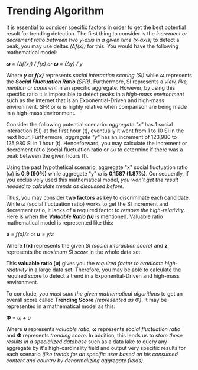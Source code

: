 # Trending Algorithm

It is essential to consider specific factors in order to get the best potential result for trending detection. 
The first thing to consider is the _increment or decrement ratio between two y-axis in a given time (x-axis)_ to detect a peak, you may use deltas _(Δf(x))_ 
for this. 
You would have the following mathematical model:


_**ω** = (Δf(x)) / f(x) or **ω** = (Δy) / y_


Where **_y_** or **_f(x)_** represents _social interaction scoring (SI)_ while **_ω_** represents the _**Social Fluctuation Ratio** (SFR)_. Furthermore, SI represents a _view, like, mention or comment_ in an specific aggregate. However, by using this specific ratio it is impossible to detect peaks in a _high-mass 
environment_ such as the internet that is an Exponential-Driven and high-mass environment. SFR or ω is highly relative when comparison are being made in a high-mass environment.


Consider the following potential scenario: _aggregate "x"_ has 1 social interaction (SI) at the first hour (t), eventually it went from 1 to 10 SI in 
the next hour. Furthermore, _aggregate "y"_ has an increment of 123,980 to 125,980 SI in 1 hour (t). Henceforward, you may calculate the increment or 
decrement ratio (social fluctuation ratio or ω) to determine if there was a peak between the given hours (t). 

Using the past hypothetical scenario, 
aggregate "x" social fluctuation ratio (ω) is **0.9 (90%)** while aggregate "y" ω is **0.1587 (1.87%)**. Consequently, if you exclusively used this 
mathematical model, _you won't get the result needed to calculate trends as discussed before._


Thus, you may consider **two factors** as key to discriminate each candidate. While ω (social fluctuation ratio) works to get the SI increment and 
decrement ratio, it lacks of a required factor to _remove the high-relativity_. Here is when the **_Valuable Ratio (υ)_** is mentioned. Valuable ratio 
mathematical model is represented like this:

_**υ** = f(x)/z_ or _**υ** = y/z_

Where **f(x)** represents the given _SI (social interaction score)_ and **z** represents the _maximum SI score_ in the whole data set.

This **valuable ratio (υ)** gives you the _required factor to eradicate high-relativity_ in a large data set. Therefore, you may be able to calculate 
the required score to detect a trend in a Exponential-Driven and high-mass environment.

To conclude, _you must sum the given mathematical algorithms_ to get an overall score called **Trending Score** _(represented as Φ)_. It may be represented 
in a mathematical model as this:


_**Φ** = ω + υ_


Where **υ** represents _valuable ratio_, **ω** represents _social fluctuation ratio_ and **Φ** represents _trending score_. In addition, this lends us to _store these 
results in a specialized database_ such as a data lake to query any aggregate by it's high-cardinality field and output very specific results for each 
scenario _(like trends for an specific user based on his consumed content and country by denormalizing aggregate fields)_.

